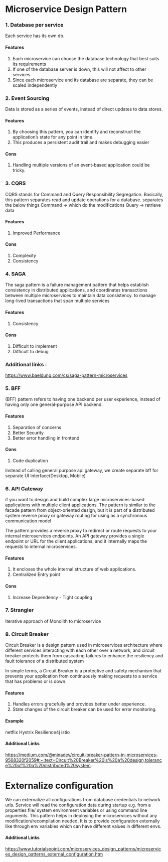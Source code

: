 # Microservice Design Pattern

### 1. Database per service
Each service has its own db.

#### Features 
1. Each microservice can choose the database technology that best suits its requirements
2. If one of the database server is down, this will not affect to other services.
3. Since each microservice and its database are separate, they can be scaled independently 


### 2. Event Sourcing
Data is stored as a series of events, instead of direct updates to data stores.

#### Features
1. By choosing this pattern, you can identify and reconstruct the application’s state for any point in time.
2. This produces a persistent audit trail and makes debugging easier

#### Cons 
1. Handling multiple versions of an event-based application could be tricky.


### 3. CQRS 
CQRS stands for Command and Query Responsibility Segregation. Basically, this pattern separates read and update operations for a database.
separates the below things
Command -> which do the modifications
Query -> retrieve data


#### Features
1. Improved Performance

#### Cons
1. Complexity
2. Consistency

### 4. SAGA
The saga pattern is a failure management pattern that helps establish consistency in distributed applications, and coordinates transactions between multiple microservices to maintain data consistency.
to manage long-lived transactions that span multiple services

#### Features 
1. Consistency

#### Cons
1. Difficult to implement
2. Difficult to debug

### Additional links : 
https://www.baeldung.com/cs/saga-pattern-microservices

### 5. BFF
(BFF) pattern refers to having one backend per user experience, instead of having only one general-purpose API backend.

#### Features
1. Separation of concerns
2. Better Security
3. Better error handling in frontend

#### Cons 
1. Code duplication

Instead of calling general purpose api gateway, we create separate bff for separate UI Interface(Desktop, Mobile)


### 6. API Gateway
if you want to design and build complex large microservices-based applications with multiple client applications. 
The pattern is similar to the facade pattern from object-oriented design, but it is part of a distributed system reverse proxy or gateway routing for using as a synchronous communication model


The pattern provides a reverse proxy to redirect or route requests to your internal microservices endpoints. An API gateway provides a single endpoint or URL for the client applications, and it internally maps the requests to internal microservices.

#### Features
1. It encloses the whole internal structure of web applications.
2. Centralized Entry point


#### Cons
1. Increase Dependency - Tight coupling

### 7. Strangler
Iterative approach of Monolith to microservice

### 8. Circuit Breaker

Circuit Breaker is a design pattern used in microservices architecture where different services interacting with each other over a network,
and circuit breaker protects them from cascading failures to enhance the resiliency and fault tolerance of a distributed system


In simple terms, a Circuit Breaker is a protective and safety mechanism that prevents your application from continuously making requests to a service that has problems or is down.

#### Features
1. Handles errors gracefully and provides better under experience.
2. State changes of the circuit breaker can be used for error monitoring.

#### Example 
netflix Hystrix
Resilience4j
istio

#### Additional Links 
https://medium.com/@minadev/circuit-breaker-pattern-in-microservices-9568320f2059#:~:text=Circuit%20Breaker%20is%20a%20design,tolerance%20of%20a%20distributed%20system.


# Externalize configuration

We can externalize all configurations from database credentials to network urls. Service will read the configuration data during startup e.g. from a properties file/ system environment variables or using command line arguments. This pattern helps in deploying the microservices without any modification/recompilation needed.
It is to provide configuration externally like through env variables which can have different values in different envs.

#### Additional Links
https://www.tutorialspoint.com/microservices_design_patterns/microservices_design_patterns_external_configuration.htm